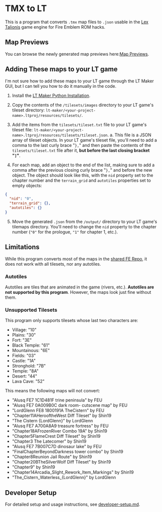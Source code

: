 # TMX to LT

This is a program that converts `.tmx` map files to `.json` usable in the [Lex Talionis](https://gitlab.com/rainlash/lt-maker) game engine for Fire Emblem ROM hacks.

## Map Previews

You can browse the newly generated map previews here:[Map Previews](maps-preview.md).

## Adding These maps to your LT game

I'm not sure how to add these maps to your LT game through the LT Maker GUI, but I can tell you how to do it manually in the code.

1. Install the [LT Maker Python Installation](https://lt-maker.readthedocs.io/en/latest/source/getting_started/Python-Installation.html#pyinstall).

2. Copy the contents of the `/tilesets/images` directory to your LT game's tileset directory: `lt-maker/<your-project-name>.ltproj/resources/tilesets/`.

3. Add the items from the `tilesets/tileset.txt` file to your LT game's tileset file: `lt-maker/<your-project-name>.ltproj/resources/tilesets/tileset.json`.
  a. This file is a JSON array of tileset objects. In your LT game's tileset file, you'll need to add a comma to the last curly brace "`},`" and then paste the contents of the `tilesets/tileset.txt` file after it, **but before the last closing bracket "`]`"**.

4. For each map, add an object to the end of the list, making sure to add a comma after the previous closing curly brace "`},`" and before the new object. The object should look like this, with the `nid` property set to the chapter number and the `terrain_grid` and `autotiles` properties set to empty objects:

```json
{
  "nid": "0",
  "terrain_grid": {},
  "autotiles": {}
}
```

5. Move the generated `.json` from the `/output/` directory to your LT game's tilemaps directory. You'll need to change the `nid` property to the chapter number (`"0"` for the prologue, `"1"` for chapter 1, etc.).

## Limitations

While this program converts most of the maps in the [shared FE Repo](https://github.com/Klokinator/FE-Repo), it does not work with all tilesets, nor any autotiles.

### Autotiles

Autotiles are tiles that are animated in the game (rivers, etc.). **Autotiles are not supported by this program**. However, the maps look just fine without them.

### Unsupported Tilesets

This program only supports tilesets whose last two characters are:

- Village: "10"
- Plains: "30"
- Fort: "3E"
- Black Temple: "61"
- Mountainous: "6E"
- Fields: "03"
- Castle: "1A"
- Stronghold: "7B"
- Temple: "8A"
- Desert: "44"
- Lava Cave: "52"

This means the following maps will not convert:

- "Alusq FE7 1C1D481F trine peninsula" by FEU
- "Alusq FE7 0A009B0C dark room- cutscene map" by FEU
- "LordGlenn FE8 1800191A TheCistern" by FEU
- "Chapter11AHerooftheWest Diff Tileset" by Shin19
- "The Cistern {LordGlenn}" by LordGlenn
- "Alusq FE7 A700A8A9 treasure fortress" by FEU
- "Chapter18AFrozenRiver Combo 19A" by Shin19
- "Chapter5FlameCrest Diff Tileset" by Shin19
- "Chapter3 The Latecomer" by Shin19
- "Alusq FE7 7B007C7D dinosaur lake" by FEU
- "FinalChapterBeyondDarkness tower combo" by Shin19
- "Chapter8Reunion Jail Route" by Shin19
- "Chapter20BTheSilverWolf Diff Tileset" by Shin19
- "Chapter9" by Shin19
- "Chapter14Arcadia_Slight_Rework_Item_Markings" by Shin19
- "The_Cistern_Waterless_{LordGlenn}" by LordGlenn

## Developer Setup

For detailed setup and usage instructions, see [developer-setup.md](developer-setup.md).

